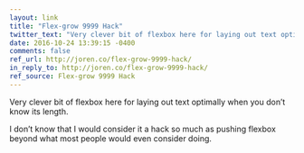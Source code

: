 ```yaml
---
layout: link
title: "Flex-grow 9999 Hack"
twitter_text: "Very clever bit of flexbox here for laying out text optimally when you don’t know its length."
date: 2016-10-24 13:39:15 -0400
comments: false
ref_url: http://joren.co/flex-grow-9999-hack/
in_reply_to: http://joren.co/flex-grow-9999-hack/
ref_source: Flex-grow 9999 Hack
---
```


Very clever bit of flexbox here for laying out text optimally when you don’t know its length.

I don’t know that I would consider it a hack so much as pushing flexbox beyond what most people would even consider doing.